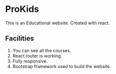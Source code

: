 # ProKids

This is an Educational website. Created with react.

## Facilities

1. You can see all the courses.
2. React router is working.
3. Fully responsive.
4. Bootstrap framework used to build the website.

